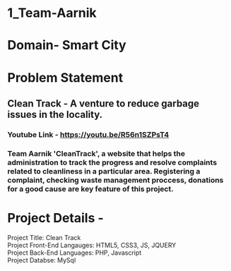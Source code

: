 # 1_Team-Aarnik
# Domain- Smart City
# Problem Statement
## Clean Track -  A venture to reduce garbage issues in the locality.
### Youtube Link - https://youtu.be/R56n1SZPsT4
### Team Aarnik 'CleanTrack', a website that helps the administration to track the progress and resolve complaints related to cleanliness in a particular area. Registering a complaint, checking waste management proccess, donations for a good cause are key feature of this project.

# Project Details - 
Project Title: Clean Track <br />
Project Front-End Langauges: HTML5, CSS3, JS, JQUERY <br />
Project Back-End Languages: PHP, Javascript  <br />
Project Databse: MySql <br/>
